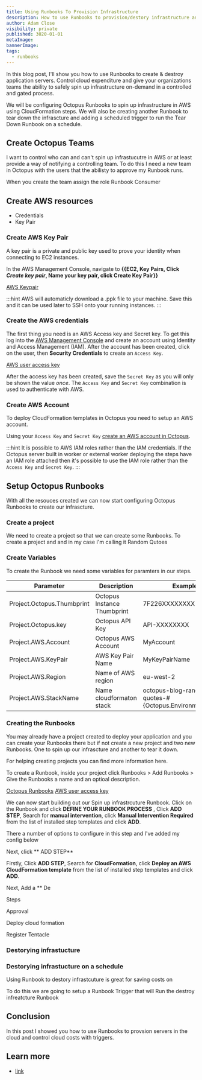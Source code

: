 ```yaml
---
title: Using Runbooks To Provision Infrastructure
description: How to use Runbooks to provision/destory infrastructure and give self service access to teams in the organisation.
author: Adam Close
visibility: private
published: 3020-01-01
metaImage: 
bannerImage: 
tags:
  - runbooks
---
```


In this blog post, I'll show you how to use Runbooks to create & destroy application servers. Control cloud expenditure and give your organizations teams the ability to safely spin up infrastructure on-demand in a controlled and gated process. 

We will be configuring Octopus Runbooks to spin up infrastructure in AWS using CloudFormation steps. We will also be creating another Runbook to tear down the infrascture and adding a scheduled trigger to run the Tear Down Runbook on a schedule.

## Create Octopus Teams

I want to control who can and can't spin up infrastucutre in AWS or at least provide a way of notifying a controlling team. To do this I need a new team in Octopus with the users that the abilisty to approve my Runbook runs.
 
 When you create the team assign the role Runbook Consumer 


## Create AWS resources

* Credentials 
* Key Pair

### Create AWS Key Pair

A key pair is a private and public key used to prove your identity when connecting to EC2 instances.

In the AWS Management Console, navigate to **{{EC2, Key Pairs, Click *Create key pair*, Name your key pair, click Create Key Pair}}**

[AWS Keypair](aws-keypair.png "width=500")

:::hint
AWS will automaticly download a .ppk file to your machine. Save this and it can be used later to SSH onto your running instances.
:::

### Create the AWS credentials

The first thing you need is an AWS Access key and Secret key. To get this log into the [AWS Management Console](https://aws.amazon.com/console/) and create an account using Identity and Access Management (IAM).  After the account has been created, click on the user, then **Security Credentials** to create an `Access Key`.

[AWS user access key](aws-credentials.png "width=500")

After the access key has been created, save the `Secret Key` as you will only be shown the value *once*.  The `Access Key` and `Secret Key` combination is used to authenticate with AWS.

### Create AWS Account

To deploy CloudFormation templates in Octopus you need to setup an AWS account.

Using your `Access Key` and `Secret Key` [create an AWS account in Octopus](https://octopus.com/docs/infrastructure/deployment-targets/aws#create-an-aws-account).

:::hint
It is possible to AWS IAM roles rather than the IAM credentials. If the Octopus server built in worker or external worker deploying the steps have an IAM role attached then it's possible to use the IAM role rather than the `Access Key` and `Secret Key`.
:::

## Setup Octopus Runbooks

With all the resouces created we can now start configuring Octopus Runbooks to create our infrascture.

### Create a project

We need to create a project so that we can create some Runbooks. To create a project and and in my case I'm calling it Random Qutoes 

### Create Variables

To create the Runbook we need some variables for paramters in our steps.

| Parameter  | Description | Example |
| ------------- | ------------- | ------------- |
| Project.Octopus.Thumbprint | Octopus Instance Thumbprint | 7F226XXXXXXXX |
| Project.Octopus.key | Octopus API Key | API-XXXXXXXX |
| Project.AWS.Account | Octopus AWS Account | MyAccount |
| Project.AWS.KeyPair | AWS Key Pair Name | MyKeyPairName |
| Project.AWS.Region | Name of AWS region| eu-west-2 |
| Project.AWS.StackName | Name cloudformaton stack| octopus-blog-random-quotes-#{Octopus.Environment.Name} |



### Creating the Runbooks

You may already have a project created to deploy your application and you can create your Runbooks there but if not create a new project and two new Runbooks. One to spin up our infrascture and another to tear it down.

For helping creating projects you can find more information here.

To create a Runbook, inside your project click Runbooks > Add Runbooks > Give the Runbooks a name and an optioal description.

[Octopus Runbooks](octopus-runbooks.png "width=500")
[AWS user access key](aws-credentials.png "width=500")

We can now start building out our Spin up infrastrcuture Runbook. Click on the Runbook and click **DEFINE YOUR RUNBOOK PROCESS** , Click **ADD STEP**, Search for **manual intervention**, click **Manual Intervention Required** from the list of installed step templates and click **ADD**.

There a number of options to configure in this step and I've added my config below


Next, click ** ADD STEP** 

Firstly, Click **ADD STEP**, Search for **CloudFormation**, click **Deploy an AWS CloudFormation template** from the list of installed step templates and click **ADD**.

Next, Add a ** De

Steps

Approval 

Deploy cloud formation

Register Tentacle


### Destorying infrastucture 



### Destorying infrastucture on a schedule 

Using Runbook to destory infrastcuture is great for saving costs on 

To do this we are going to setup a Runbook Trigger that will Run the destroy infreatcture Runbook 



## Conclusion

In this post I showed you how to use Runbooks to provsion servers in the cloud and control cloud costs with triggers. 

## Learn more

- [link](https://www.example.com/resource)
